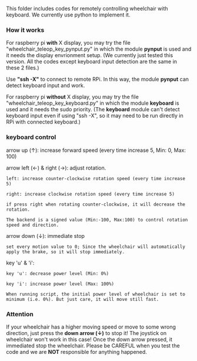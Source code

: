 This folder includes codes for remotely controlling wheelchair with keyboard.
We currently use python to implement it.

### How it works
For raspberry pi **with** X display, you may try the file "wheelchair_teleop_key_pynput.py" in which the module **pynput** is used and it needs the display envrionment setup.
(We currently just tested this version. All the codes except keyboard input detection are the same in these 2 files.)

Use **"ssh -X"** to connect to remote RPi. In this way, the module **pynput** can detect keyboard input and work.

For raspberry pi **without** X display, you may try the file "wheelchair_teleop_key_keyboard.py" in which the module **keyboard** is used and it needs the sudo priority. (The **keyboard** module can't detect keyboard input even if using "ssh -X", so it may need to be run directly in RPi with connected keyboard.)

### keyboard control
arrow up (&uarr;): increase forward speed (every time increase 5, Min: 0, Max: 100)

arrow left (&larr;) & right (&rarr;): adjust rotation.

    left: increase counter-clockwise rotation speed (every time increase 5)
    
    right: increase clockwise rotation speed (every time increase 5)
    
    if press right when rotating counter-clockwise, it will decrease the rotation.
    
    The backend is a signed value (Min:-100, Max:100) to control rotation speed and direction.
    
arrow down (&darr;): immediate stop

    set every motion value to 0; Since the wheelchair will automatically apply the brake, so it will stop immediately.
    

key 'u' & 'i':

    key 'u': decrease power level (Min: 0%)
    
    key 'i': increase power level (Max: 100%)
    
    When running script, the initial power level of wheelchair is set to minimum (i.e. 0%). But just care, it will move still fast.
    

### Attention
  If your wheelchair has a higher moving speed or move to some wrong direction, just press the **down arrow (&darr;)** to stop it! The joystick on wheelchair won't work in this case! Once the down arrow pressed, it immediated stop the wheelchair. Please be CAREFUL when you test the code and we are **NOT** responsible for anything happened.
